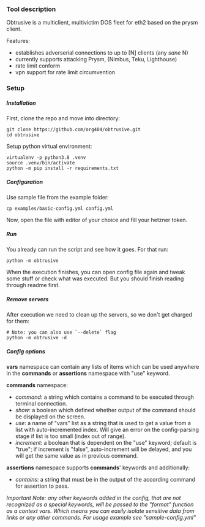 ### Tool description
Obtrusive is a multiclient, multivictim DOS fleet for eth2 based on the prysm client.  
  
Features:
* establishes adverserial connections to up to [N] clients (any *sane* N)
* currently supports attacking Prysm, (Nimbus, Teku, Lighthouse)
* rate limit conform
* vpn support for rate limit circumvention

### Setup

##### Installation
First, clone the repo and move into directory:
```
git clone https://github.com/org404/obtrusive.git
cd obtrusive
```
Setup python virtual environment:
```
virtualenv -p python3.8 .venv
source .venv/bin/activate
python -m pip install -r requirements.txt
```

##### Configuration
Use sample file from the example folder:
```
cp examples/basic-config.yml config.yml
```
Now, open the file with editor of your choice and fill your hetzner token.

##### Run
You already can run the script and see how it goes. For that run:
```
python -m obtrusive
```
When the execution finishes, you can open config file again and tweak some stuff or check what was executed.
But you should finish reading through readme first.

##### Remove servers
After execution we need to clean up the servers, so we don't get charged for them:
```
# Note: you can also use `--delete` flag
python -m obtrusive -d
```

##### Config options
**vars** namespace can contain any lists of items which can be used anywhere in the **commands** or **assertions** namespace with "use" keyword.  
  
**commands** namespace:
* *command*: a string which contains a command to be executed through terminal connection.
* *show*: a boolean which defined whether output of the command should be displayed on the screen.
* *use*: a name of "vars" list as a string that is used to get a value from a list with auto-incremented index. Will give an error on the config-parsing stage if list is too small (index out of range).
* *increment*: a boolean that is dependent on the "use" keyword; default is "true"; if increment is "false", auto-increment will be delayed, and you will get the same value as in previous command.
  
**assertions** namespace supports **commands**' keywords and additionally:
* *contains*: a string that must be in the output of the according command for assertion to pass.
  
*Important Note: any other keywords added in the config, that are not recognized as a special keywords, will be passed to the "format" function as a context vars. Which means you can easily isolate sensitive data from links or any other commands. For usage example see "sample-config.yml"*

